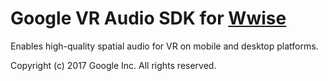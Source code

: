 # Google VR Audio SDK for [Wwise](https://www.audiokinetic.com/products/wwise/)

Enables high-quality spatial audio for VR on mobile and desktop platforms.

Copyright (c) 2017 Google Inc. All rights reserved.
